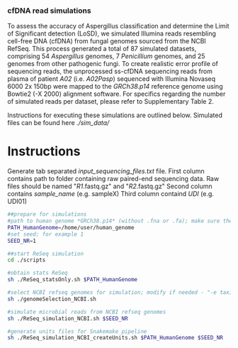 ### cfDNA read simulations

To assess the accuracy of Aspergillus classification and determine the Limit of Significant detection (LoSD), we simulated Illumina reads resembling cell-free DNA (cfDNA) from fungal genomes sourced from the NCBI RefSeq. This process generated a total of 87 simulated datasets, comprising 54 *Aspergillus* genomes, 7 *Penicillium* genomes, and 25 genomes from other pathogenic fungi. To create realistic error profile of sequencing reads, the unprocessed ss-cfDNA sequencing reads from plasma of patient *A02* (i.e. *A02Pasp*) sequenced with Illumina Novaseq 6000 2x 150bp were mapped to the *GRCh38.p14* reference genome using Bowtie2 (-X 2000) alignment software. For specifics regarding the number of simulated reads per dataset, please refer to Supplementary Table 2. 

Instructions for executing these simulations are outlined below. Simulated files can be found here *./sim_data/*

# Instructions
Generate tab separated *input_sequencing_files.txt* file. 
First column contains path to folder containing raw paired-end sequencing data. Raw files should be named "*R1*.fastq.gz" and "*R2*.fastq.gz"
Second column contains *sample_name* (e.g. sampleX)
Third column containd *UDI* (e.g. UDI01)

```bash
##prepare for simulations
#path to human genome *GRCh38.p14* (without .fna or .fa); make sure the human genome is indexed using bowtie2-build
PATH_HumanGenome=/home/user/human_genome
#set seed; for example 1 
SEED_NR=1 

##start ReSeq simulation
cd ./scripts

#obtain stats ReSeq
sh ./ReSeq_statsOnly.sh $PATH_HumanGenome

#select NCBI refseq genomes for simulation; modify if needed - "-e taxid name"
sh ./genomeSelection_NCBI.sh

#simulate microbial reads from NCBI refseq genomes
sh ./ReSeq_simulation_NCBI.sh $SEED_NR

#generate units files for Snakemake pipeline
sh ./ReSeq_simulation_NCBI_createUnits.sh $PATH_HumanGenome $SEED_NR
```
